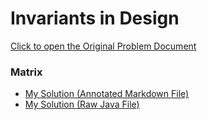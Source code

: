 # Invariants in Design

[Click to open the Original Problem Document](https://docs.google.com/document/d/16WDN6R_cWgEU5_6xpL57gN7uFersCPe2dLH8XMV8LRw/edit)

### Matrix
- [My Solution (Annotated Markdown File)](./Assignment.md)
- [My Solution (Raw Java File)](./Assignment.java)
